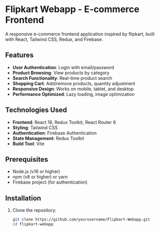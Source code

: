 # Flipkart Webapp - E-commerce Frontend

A responsive e-commerce frontend application inspired by flipkart, built with React, Tailwind CSS, Redux, and Firebase.

## Features

- **User Authentication**: Login with email/password
- **Product Browsing**: View products by category
- **Search Functionality**: Real-time product search
- **Shopping Cart**: Add/remove products, quantity adjustment
- **Responsive Design**: Works on mobile, tablet, and desktop
- **Performance Optimized**: Lazy loading, image optimization

## Technologies Used

- **Frontend**: React 18, Redux Toolkit, React Router 6
- **Styling**: Tailwind CSS
- **Authentication**: Firebase Authentication
- **State Management**: Redux Toolkit
- **Build Tool**: Vite

## Prerequisites

- Node.js (v16 or higher)
- npm (v8 or higher) or yarn
- Firebase project (for authentication)

## Installation

1. Clone the repository:
   ```bash
   git clone https://github.com/yourusername/Flipkart-Webapp.git
   cd flipkart-webapp